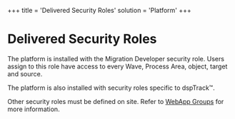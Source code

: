 +++
title = 'Delivered Security Roles'
solution = 'Platform'
+++

# Delivered Security Roles

The platform is installed with the Migration Developer security role.
Users assign to this role have access to every Wave, Process Area,
object, target and source.

The platform is also installed with security roles specific to
dspTrack™.

Other security roles must be defined on site. Refer to [WebApp
Groups](WebApp_Groups.htm) for more information.
